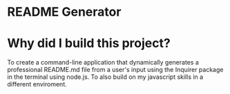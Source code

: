 # README Generator

# Why did I build this project?

To create a command-line application that dynamically generates a professional README.md file from a user's input using the Inquirer package in the terminal using node.js. To also build on my javascript skills in a different enviroment.

